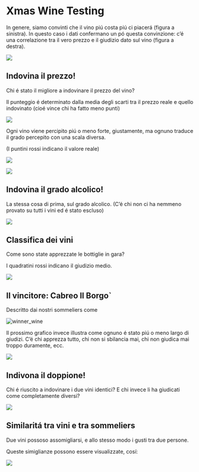 Xmas Wine Testing
================

In genere, siamo convinti che il vino piú costa piú ci piacerá (figura a
sinistra). In questo caso i dati confermano un pó questa convinzione:
c’é una correlazione tra il vero prezzo e il giudizio dato sul vino
(figura a destra).

![](Analysis_files/figure-gfm/unnamed-chunk-2-1.png)<!-- -->

## Indovina il prezzo!

Chi é stato il migliore a indovinare il prezzo del vino?

Il punteggio é determinato dalla media degli scarti tra il prezzo reale
e quello indovinato (cioé vince chi ha fatto meno punti)

![](Analysis_files/figure-gfm/unnamed-chunk-3-1.png)<!-- -->

Ogni vino viene percipito piú o meno forte, giustamente, ma ognuno
traduce il grado percepito con una scala diversa.

(I puntini rossi indicano il valore reale)

![](Analysis_files/figure-gfm/unnamed-chunk-4-1.png)<!-- -->

![](Analysis_files/figure-gfm/unnamed-chunk-5-1.png)<!-- -->

## Indovina il grado alcolico!

La stessa cosa di prima, sul grado alcolico. (C’é chi non ci ha nemmeno
provato su tutti i vini ed é stato escluso)

![](Analysis_files/figure-gfm/unnamed-chunk-6-1.png)<!-- -->

## Classifica dei vini

Come sono state apprezzate le bottiglie in gara?

I quadratini rossi indicano il giudizio medio.

![](Analysis_files/figure-gfm/unnamed-chunk-7-1.png)<!-- -->

## Il vincitore: Cabreo Il Borgo\`

Descritto dai nostri sommeliers come

![winner_wine](plots/wc_F.png)

Il prossimo grafico invece illustra come ognuno é stato piú o meno largo
di giudizi. C’é chi apprezza tutto, chi non si sbilancia mai, chi non
giudica mai troppo duramente, ecc.

![](Analysis_files/figure-gfm/unnamed-chunk-10-1.png)<!-- -->

## Indivona il doppione!

Chi é riuscito a indovinare i due vini identici? E chi invece li ha
giudicati come completamente diversi?

![](Analysis_files/figure-gfm/unnamed-chunk-11-1.png)<!-- -->

## Similaritá tra vini e tra sommeliers

Due vini possoso assomigliarsi, e allo stesso modo i gusti tra due
persone.

Queste simiglianze possono essere visualizzate, cosí:

![](Analysis_files/figure-gfm/unnamed-chunk-12-1.png)<!-- -->

